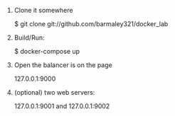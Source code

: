 1) Clone it somewhere

    $ git clone git://github.com/barmaley321/docker_lab

2) Build/Run:

    $ docker-compose up

3) Open the balancer is on the page

    127.0.0.1:9000

4) (optional) two web servers:

    127.0.0.1:9001 and 127.0.0.1:9002
